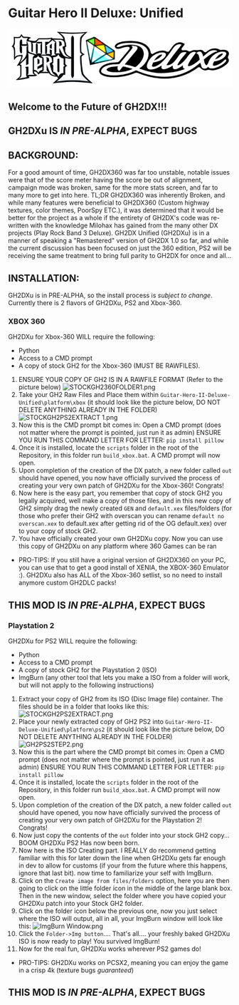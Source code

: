 # Guitar Hero II Deluxe: Unified
![header.png](/dependencies/media/header.png)
## Welcome to the Future of GH2DX!!!

## GH2DXu IS *IN PRE-ALPHA*, EXPECT BUGS

## BACKGROUND:
For a good amount of time, GH2DX360 was far too unstable, notable issues were that of the score meter having the score be out of alignment, campaign mode was broken, same for the more stats screen, and far to many more to get into here. TL;DR GH2DX360 was inherently Broken, and while many features were beneficial to GH2DX360 (Custom highway textures, color themes, PoorSpy ETC.), it was determined that it would be better for the project as a whole if the entirety of GH2DX's code was re-written with the knowledge Milohax has gained from the many other DX projects (Play Rock Band 3 Deluxe). GH2DX Unified (GH2DXu) is in a manner of speaking a "Remastered" version of GH2DX 1.0 so far, and while the current discussion has been focused on just the 360 edition, PS2 will be receiving the same treatment to bring full parity to GH2DX for once and all...


## INSTALLATION:
GH2DXu is in PRE-ALPHA, so the install process is *subject to change*. Currently there is 2 flavors of GH2DXu, PS2 and Xbox-360.

### XBOX 360
GH2DXu for Xbox-360 WILL require the following:
- Python
- Access to a CMD prompt
- A copy of stock GH2 for the Xbox-360 (MUST BE RAWFILES).

1. ENSURE YOUR COPY OF GH2 IS IN A RAWFILE FORMAT (Refer to the picture below)
![STOCKGH2360FOLDER1.png](Guitar-Hero-II-Deluxe-Unified/dependencies/media/STOCKGH2360FOLDER.png)
2. Take your GH2 Raw Files and Place them within `Guitar-Hero-II-Deluxe-Unified\platform\xbox` (it should look like the picture below, DO NOT DELETE ANYTHING ALREADY IN THE FOLDER)
![STOCKGH2PS2EXTRACT 1.png](Guitar-Hero-II-Deluxe-Unified/dependencies/media/360STEP2.png)
3. Now this is the CMD prompt bit comes in: Open a CMD prompt (does not matter where the prompt is pointed, just run it as admin)
ENSURE YOU RUN THIS COMMAND LETTER FOR LETTER: `pip install pillow` 
4. Once it is installed, locate the `scripts` folder in the root of the Repository, in this folder run `build_xbox.bat`. A CMD prompt will now open.
5. Upon completion of the creation of the DX patch, a new folder called `out` should have opened, you now have officially survived the process of creating
your very own patch of GH2DXu for the Xbox-360! Congrats!
6. Now here is the easy part, you remember that copy of stock GH2 you legally acquired, well make a copy of those files, and in this new copy of GH2
simply drag the newly created `GEN` and `default.xex` files/folders (for those who prefer their GH2 with overscan you can rename `default no overscan.xex` to 
default.xex after getting rid of the OG default.xex) over to your copy of stock GH2.
7. You have officially created your own GH2DXu copy. Now you can use this copy of GH2DXu on any platform where 360 Games can be ran
	
- PRO-TIPS: If you still have a original version of GH2DX360 on your PC, you can use that to get a good install of XENIA, the XBOX-360 Emulator :).
			   GH2DXu also has ALL of the Xbox-360 setlist, so no need to install anymore custom GH2DLC packs!

## THIS MOD IS *IN PRE-ALPHA*, EXPECT BUGS

### Playstation 2
GH2DXu for PS2 WILL require the following:
- Python
- Access to a CMD prompt
- A copy of stock GH2 for the Playstation 2 (ISO)
- ImgBurn (any other tool that lets you make a ISO from a folder will work, but will not apply to the following instructions)

1. Extract your copy of GH2 from its ISO (Disc Image file) container. The files should be in a folder that looks like this:
![STOCKGH2PS2EXTRACT.png](Guitar-Hero-II-Deluxe-Unified/dependencies/media/STOCKGH2PS2EXTRACT.png)
2. Place your newly extracted copy of GH2 PS2 into `Guitar-Hero-II-Deluxe-Unified\platform\ps2` (it should look like the picture below, DO NOT DELETE ANYTHING ALREADY IN THE FOLDER)
![GH2PS2STEP2.png](Guitar-Hero-II-Deluxe-Unified/dependencies/media/GH2PS2STEP2.png) 
3. Now this is the part where the CMD prompt bit comes in: Open a CMD prompt (does not matter where the prompt is pointed, just run it as admin)
ENSURE YOU RUN THIS COMMAND LETTER FOR LETTER: `pip install pillow` 
4. Once it is installed, locate the `scripts` folder in the root of the Repository, in this folder run `build_xbox.bat`. A CMD prompt will now open.
5. Upon completion of the creation of the DX patch, a new folder called `out` should have opened, you now have officially survived the process of creating
your very own patch of GH2DXu for the Playstation 2! Congrats!
6. Now just copy the contents of the `out` folder into your stock GH2 copy... BOOM GH2DXu PS2 Has now been born.
7. Now here is the ISO Creating part. I REALLY do recommend getting familiar with this for later down the line when GH2DXu gets far enough in dev to allow for customs (if your from the future where this happens, ignore that last bit). now time to familiarize your self with ImgBurn.
8. Click on the `Create image from files/folders` option, here you are then going to click on the little folder icon in the middle of the large blank box.
Then in the new window, select the folder where you have copied your GH2DXu patch into your Stock GH2 folder.
9. Click on the folder icon below the previous one, now you just select where the ISO will output, all in all, your ImgBurn window will look like this:
![ImgBurn Window.png](Guitar-Hero-II-Deluxe-Unified/dependencies/media/ImgBurnWindow.png)
10. Click the `Folder->Img button`.... That's all.... your freshly baked GH2DXu ISO is now ready to play! You survived ImgBurn!
11. Now for the real fun, GH2DXu works wherever PS2 games do!

- PRO-TIPS: GH2DXu works on PCSX2, meaning you can enjoy the game in a crisp 4k (texture bugs *guaranteed*)
## THIS MOD IS *IN PRE-ALPHA*, EXPECT BUGS 

